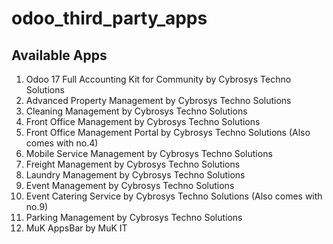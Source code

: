 # odoo_third_party_apps

## Available Apps
1. Odoo 17 Full Accounting Kit for Community by Cybrosys Techno Solutions
2. Advanced Property Management by Cybrosys Techno Solutions
3. Cleaning Management by Cybrosys Techno Solutions
4. Front Office Management by Cybrosys Techno Solutions
5. Front Office Management Portal by Cybrosys Techno Solutions (Also comes with no.4)
6. Mobile Service Management by Cybrosys Techno Solutions
7. Freight Management by Cybrosys Techno Solutions
8. Laundry Management by Cybrosys Techno Solutions
9. Event Management by Cybrosys Techno Solutions
10. Event Catering Service by Cybrosys Techno Solutions (Also comes with no.9)
11. Parking Management by Cybrosys Techno Solutions
12. MuK AppsBar by MuK IT